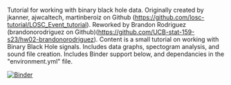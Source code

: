 Tutorial for working with binary black hole data. Originally created by jkanner, ajwcaltech, martinberoiz on Github (https://github.com/losc-tutorial/LOSC_Event_tutorial). Reworked by Brandon Rodriguez (brandonorodriguez on Github)(https://github.com/UCB-stat-159-s23/hw02-brandonorodriguez). Content is a small tutorial on working with Binary Black Hole signals. Includes data graphs, spectogram analysis, and sound file creation. Includes Binder support below, and dependancies in the "environment.yml" file. 


[![Binder](https://mybinder.org/badge_logo.svg)](https://mybinder.org/v2/gh/UCB-stat-159-s23/hw02-brandonorodriguez/HEAD?labpath=%2FLOSC_Event_tutorial.ipynb)